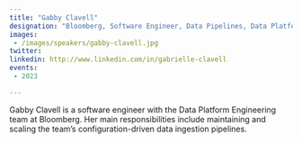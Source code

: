 ```yaml
---
title: "Gabby Clavell"
designation: "Bloomberg, Software Engineer, Data Pipelines, Data Platform"
images:
 - /images/speakers/gabby-clavell.jpg
twitter: 
linkedin: http://www.linkedin.com/in/gabrielle-clavell
events:
 - 2023

---
```


Gabby Clavell is a software engineer with the Data Platform Engineering team at Bloomberg. Her main responsibilities include maintaining and scaling the team’s configuration-driven data ingestion pipelines.
